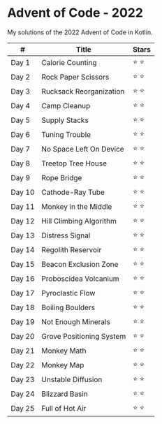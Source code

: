 # Advent of Code - 2022

My solutions of the 2022 Advent of Code in Kotlin.

\# | Title                    | Stars         |
------------ |--------------------------|---------------| 
Day 1 | Calorie Counting         | :star: :star: |
Day 2 | Rock Paper Scissors      | :star: :star: |
Day 3 | Rucksack Reorganization  | :star: :star: |
Day 4 | Camp Cleanup             | :star: :star: |
Day 5 | Supply Stacks            | :star: :star: |
Day 6 | Tuning Trouble           | :star: :star: |
Day 7 | No Space Left On Device  | :star: :star: |
Day 8 | Treetop Tree House       | :star: :star: |
Day 9 | Rope Bridge              | :star: :star: |
Day 10 | Cathode-Ray Tube         | :star: :star: |
Day 11 | Monkey in the Middle     | :star: :star: |
Day 12 | Hill Climbing Algorithm  | :star: :star: |
Day 13 | Distress Signal          | :star: :star: |
Day 14 | Regolith Reservoir       | :star: :star: |
Day 15 | Beacon Exclusion Zone    | :star: :star: |
Day 16 | Proboscidea Volcanium    | :star: :star: |
Day 17 | Pyroclastic Flow         | :star: :star: |
Day 18 | Boiling Boulders         | :star: :star: |
Day 19 | Not Enough Minerals      | :star: :star: |
Day 20 | Grove Positioning System | :star: :star: |
Day 21 | Monkey Math              | :star: :star: |
Day 22 | Monkey Map               | :star: :star: |
Day 23 | Unstable Diffusion       | :star: :star: |
Day 24 | Blizzard Basin           | :star: :star: |
Day 25 | Full of Hot Air          | :star: :star: |